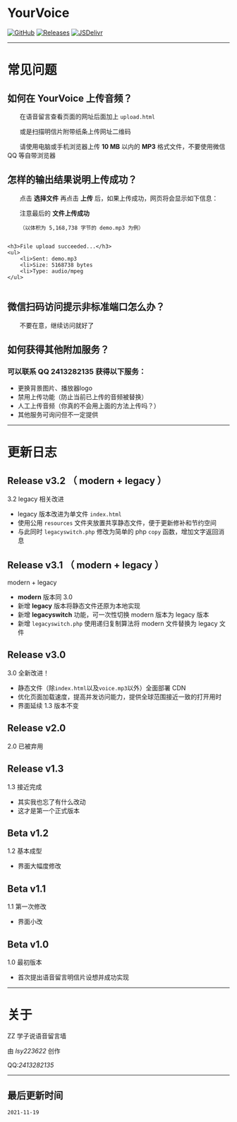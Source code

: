 # YourVoice

[![GitHub](https://img.shields.io/badge/GitHub-YourVoice-lightgrey?logo=github)](https://github.com/lsy223622/YourVoice) [![Releases](https://img.shields.io/badge/-Releases-lightgrey?logo=github)](https://github.com/lsy223622/YourVoice/releases) [![JSDelivr](https://data.jsdelivr.com/v1/package/gh/lsy223622/YourVoice/badge?style=rounded)](https://www.jsdelivr.com/package/gh/lsy223622/YourVoice)

---

# 常见问题

## 如何在 YourVoice 上传音频？

&emsp;&emsp;在语音留言查看页面的网址后面加上  `upload.html`

&emsp;&emsp;或是扫描明信片附带纸条上传网址二维码

&emsp;&emsp;请使用电脑或手机浏览器上传 **10 MB** 以内的 **MP3** 格式文件，不要使用微信 QQ 等自带浏览器

## 怎样的输出结果说明上传成功？

&emsp;&emsp;点击 **选择文件** 再点击 **上传** 后，如果上传成功，网页将会显示如下信息：

&emsp;&emsp;注意最后的 **文件上传成功**

&emsp;&emsp;`（以体积为 5,168,738 字节的 demo.mp3 为例）`

>```html
    <h3>File upload succeeded...</h3>
    <ul>
        <li>Sent: demo.mp3
        <li>Size: 5168738 bytes
        <li>Type: audio/mpeg
    </ul>
>```

## 微信扫码访问提示非标准端口怎么办？

&emsp;&emsp;不要在意，继续访问就好了

## 如何获得其他附加服务？

### 可以联系 QQ **2413282135** 获得以下服务：

- 更换背景图片、播放器logo
- 禁用上传功能（防止当前已上传的音频被替换）
- 人工上传音频（你真的不会用上面的方法上传吗？）
- 其他服务可询问但不一定提供

---

# 更新日志

## Release v3.2 （ modern + legacy ）

3.2 legacy 相关改进
- legacy 版本改进为单文件 `index.html`
- 使用公用 `resources` 文件夹放置共享静态文件，便于更新修补和节约空间
- 与此同时 `legacyswitch.php` 修改为简单的 php `copy` 函数，增加文字返回消息

## Release v3.1 （ modern + legacy ）

modern + legacy
- **modern** 版本同 3.0
- 新增 **legacy** 版本将静态文件还原为本地实现
- 新增 **legacyswitch** 功能，可一次性切换 modern 版本为 legacy 版本
- 新增 `legacyswitch.php` 使用递归复制算法将 modern 文件替换为 legacy 文件


## Release v3.0

3.0 全新改进！
- 静态文件（除`index.html`以及`voice.mp3`以外）全面部署 CDN
- 优化页面加载速度，提高并发访问能力，提供全球范围接近一致的打开用时
- 界面延续 1.3 版本不变

## Release v2.0

2.0 已被弃用

## Release v1.3

1.3 接近完成
- 其实我也忘了有什么改动
- 这才是第一个正式版本

## Beta v1.2

1.2 基本成型
- 界面大幅度修改

## Beta v1.1

1.1 第一次修改
- 界面小改

## Beta v1.0

1.0 最初版本

- 首次提出语音留言明信片设想并成功实现

---

# 关于

ZZ 学子说语音留言墙

由 *lsy223622* 创作

QQ:*2413282135*

---

## 最后更新时间

`2021-11-19`
